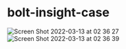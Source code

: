 # bolt-insight-case
![Screen Shot 2022-03-13 at 02 36 27](https://user-images.githubusercontent.com/78987883/158038730-6c8d0f70-a87c-4e06-86d5-24eb3aaac99b.png)
![Screen Shot 2022-03-13 at 02 36 39](https://user-images.githubusercontent.com/78987883/158038722-8b89c0c9-083e-4488-8bea-4b51bb02db8f.png)
